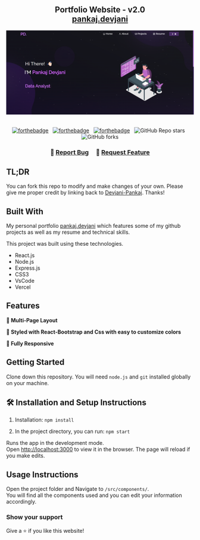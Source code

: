 <h2 align="center">
  Portfolio Website - v2.0<br/>
  <a href="https://portfolio-azure-kappa-56.vercel.app/" target="_blank">pankaj.devjani</a>
</h2>
<div align="center">
  <img alt="Demo" src="./Images/readme-img1.png" />
</div>

<br/>

<center>

[![forthebadge](https://forthebadge.com/images/badges/built-with-love.svg)](https://forthebadge.com) &nbsp;
[![forthebadge](https://forthebadge.com/images/badges/made-with-javascript.svg)](https://forthebadge.com) &nbsp;
[![forthebadge](https://forthebadge.com/images/badges/open-source.svg)](https://forthebadge.com) &nbsp;
![GitHub Repo stars](https://img.shields.io/github/stars/Devjani-Pankaj/Portfolio?color=red&logo=github&style=for-the-badge) &nbsp;
![GitHub forks](https://img.shields.io/github/forks/Devjani-Pankaj/Portfolio?color=red&logo=github&style=for-the-badge)

</center>

<h3 align="center">
    🔹
    <a href="https://github.com/Devjani-Pankaj/Portfolio/issues">Report Bug</a> &nbsp; &nbsp;
    🔹
    <a href="https://github.com/Devjani-Pankaj/Portfolio/issues">Request Feature</a>
</h3>

## TL;DR

You can fork this repo to modify and make changes of your own. Please give me proper credit by linking back to [Devjani-Pankaj](https://github.com/Devjani-Pankaj/Portfolio). Thanks!

## Built With

My personal portfolio <a href="https://portfolio-azure-kappa-56.vercel.app/" target="_blank">pankaj.devjani</a> which features some of my github projects as well as my resume and technical skills.<br/>

This project was built using these technologies.

- React.js
- Node.js
- Express.js
- CSS3
- VsCode
- Vercel

## Features

**📖 Multi-Page Layout**

**🎨 Styled with React-Bootstrap and Css with easy to customize colors**

**📱 Fully Responsive**

## Getting Started

Clone down this repository. You will need `node.js` and `git` installed globally on your machine.

## 🛠 Installation and Setup Instructions

1. Installation: `npm install`

2. In the project directory, you can run: `npm start`

Runs the app in the development mode.\
Open [http://localhost:3000](http://localhost:3000) to view it in the browser.
The page will reload if you make edits.

## Usage Instructions

Open the project folder and Navigate to `/src/components/`. <br/>
You will find all the components used and you can edit your information accordingly.

### Show your support

Give a ⭐ if you like this website!

